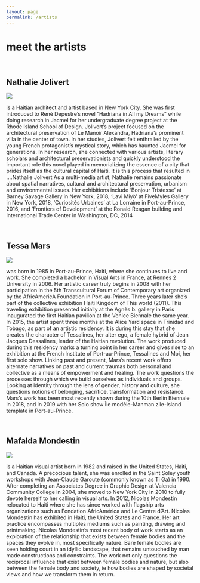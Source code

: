 ```yaml
---
layout: page
permalink: /artists
---
```

<div class="row"><h1> meet the artists</h1></div>
<br>
<div class="row"><div id="column-a">
<h2>Nathalie Jolivert </h2>
<img src="/hadriana/img/nathalie.jpg"> </div> <div id="column-b">
<p> is a Haitian architect and artist based in New York City. She was first introduced to René Depestre’s novel “Hadriana in All my Dreams” while doing research in Jacmel for her undergraduate degree project at the Rhode Island School of Design. Jolivert’s project focused on the architectural preservation of Le Manoir Alexandra, Hadriana’s prominent villa in the center of town. In her studies, Jolivert felt enthralled by the young French protagonist’s mystical story, which has haunted Jacmel for generations. In her research, she connected with various artists, literary scholars and architectural preservationists and quickly understood the important role this novel played in memorializing the essence of a city that prides itself as the cultural capital of Haiti. It is this process that resulted in ….Nathalie Jolivert 
As a multi-media artist, Nathalie remains passionate about spatial narratives, cultural and architectural preservation, urbanism and environmental issues. Her exhibitions include ‘Bonjour Tristesse’ at Barney Savage Gallery in New York, 2018, ‘Lavi Miyò’ at FiveMyles Gallery in New York, 2018, ‘Curiosités Urbaines’ at La Lorraine in Port-au-Prince, 2016, and ‘Frontiers of Development’ at the Ronald Reagan building and International Trade Center in Washington, DC, 2014</p> 
</div></div>
<br>
<div class="row"><div id="column-a"> <h2>Tessa Mars</h2> <img src="/hadriana/img/tessa.jpg"></div> <div id="column-b"><p> was born in 1985 in Port-au-Prince, Haiti, where she continues to live and work. She completed a bachelor in Visual Arts in France, at Rennes 2 University in 2006. Her artistic career truly begins in 2008 with her participation in the 5th Transcultural Forum of Contemporary art organized by the AfricAmericA Foundation in Port-au-Prince. Three years later she’s part of the collective exhibition Haiti Kingdom of This world (2011). This traveling exhibition presented initially at the Agnès b. gallery in Paris inaugurated the first Haitian pavilion at the Venice Biennale the same year. In 2015, the artist spent three months at the Alice Yard space in Trinidad and Tobago, as part of an artistic residency. It is during this stay that she creates the character of Tessalines, her alter ego, a female hybrid of Jean Jacques Dessalines, leader of the Haitian revolution. The work produced during this residency marks a turning point in her career and gives rise to an exhibition at the French Institute of Port-au-Prince, Tessalines and Moi, her first solo show. Linking past and present, Mars’s recent work offers alternate narratives on past and current traumas both personal and collective as a means of empowerment and healing. The work questions the processes through which we build ourselves as individuals and groups. Looking at identity through the lens of gender, history and culture, she questions notions of belonging, sacrifice, transformation and resistance. Mars’s work has been most recently shown during the 10th Berlin Biennale in 2018, and in 2019 with her Solo show Île modèle-Manman zile-Island template in Port-au-Prince.

</p> </div></div><br>
<div id="column-a"><h2>Mafalda Mondestin</h2><img src="/hadriana/img/mafalda.jpg"> </div> <div id="column-b"><p> is a Haitian visual artist born in 1982 and raised in the United States, Haiti, and Canada. A precocious talent, she was enrolled in the Saint Soley youth workshops with Jean-Claude Garoute (commonly known as Ti Ga) in 1990. After completing an Associates Degree in Graphic Design at Valencia Community College in 2004, she moved to New York City in 2010 to fully devote herself to her calling in visual arts.  In 2012, Nicolas Mondestin relocated to Haiti where she has since worked with flagship arts organizations such as Fondation AfricAmérica and Le Centre d’Art. Nicolas Mondestin has exhibited in Haiti, the United States and France. Her art practice encompasses multiples mediums such as painting, drawing and printmaking. Nicolas Mondestin’s most recent body of work starts as an exploration of the relationship that exists between female bodies and the spaces they evolve in, most specifically nature. Bare female bodies are seen holding court in an idyllic landscape, that remains untouched by man made constructions and constraints. The work not only questions the reciprocal influence that exist between female bodies and nature, but also between the female body and society, ie how bodies are shaped by societal views and how we transform them in return.
  </p> </div>
